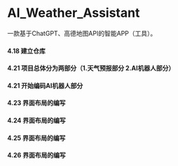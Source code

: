 # AI_Weather_Assistant
一款基于ChatGPT、高德地图API的智能APP（工具）。
#### 4.18 建立仓库
#### 4.21 项目总体分为两部分（1.天气预报部分 2.AI机器人部分）
#### 4.21 开始编码AI机器人部分
#### 4.23 界面布局的编写
#### 4.24 界面布局的编写
#### 4.25 界面布局的编写
#### 4.26 界面布局的编写
